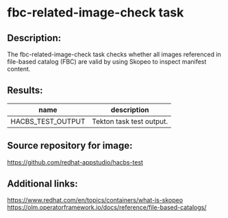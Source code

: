 # fbc-related-image-check task

## Description:
The fbc-related-image-check task checks whether all images referenced in file-based catalog (FBC) are valid by using
Skopeo to inspect manifest content.

## Results:

| name              | description               |
|-------------------|---------------------------|
| HACBS_TEST_OUTPUT | Tekton task test output.  |

## Source repository for image:
https://github.com/redhat-appstudio/hacbs-test

## Additional links:
https://www.redhat.com/en/topics/containers/what-is-skopeo
https://olm.operatorframework.io/docs/reference/file-based-catalogs/
